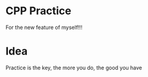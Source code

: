 # CPP Practice

For the new feature of myself!!!

# Idea

Practice is the key, the more you do, the good you have
